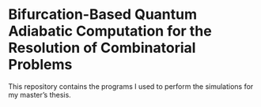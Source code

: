 # Bifurcation-Based Quantum Adiabatic Computation for the Resolution of Combinatorial Problems
This repository contains the programs I used to perform the simulations for my master’s thesis.
